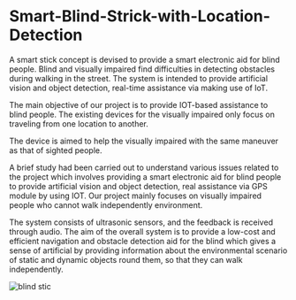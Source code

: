 # Smart-Blind-Strick-with-Location-Detection

A smart stick concept is devised to provide a smart electronic aid for blind people. Blind 
and visually impaired find difficulties in detecting obstacles during walking in the street. 
The system is intended to provide artificial vision and object detection,  real-time assistance 
via making use of IoT. 


The main objective of our project is to provide IOT-based assistance to blind people. 
The existing devices for the visually impaired only focus on traveling from one location 
to another. 


The device is aimed to help the visually impaired with the same maneuver as that of sighted 
people. 


A brief study had been carried out to understand various issues related to the project which 
involves providing a smart electronic aid for blind people to provide artificial vision and 
object detection, real assistance via GPS module by using IOT. Our project mainly focuses 
on visually impaired people who cannot walk independently environment. 




The system consists of ultrasonic sensors, and the feedback is received through audio. The 
aim of the overall system is to provide a low-cost and efficient navigation and obstacle 
detection aid for the blind which gives a sense of artificial by providing 
information about the environmental scenario of static and dynamic objects round them, so 
that they can walk independently.


![blind stic](https://github.com/Aditya9764/Smart-Blind-Strick-with-Location-Detection/assets/90107321/81a2b78b-e6e7-4c1f-a8e2-5087e77ac677)


